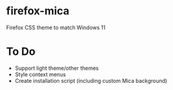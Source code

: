 # firefox-mica
Firefox CSS theme to match Windows 11

# To Do
- Support light theme/other themes
- Style context menus
- Create installation script (including custom Mica background)
